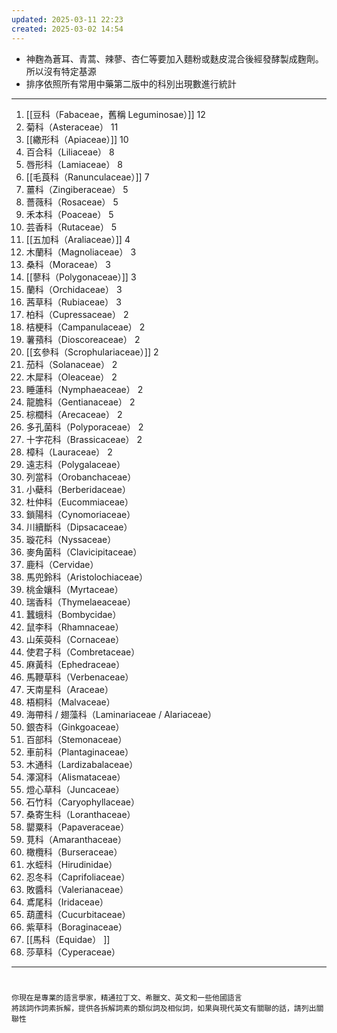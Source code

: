 ```yaml
---
updated: 2025-03-11 22:23
created: 2025-03-02 14:54
---
```


- 神麴為蒼耳、青蒿、辣蓼、杏仁等要加入麵粉或麩皮混合後經發酵製成麴劑。所以沒有特定基源
- 排序依照所有常用中藥第二版中的科別出現數進行統計

---

1. [[豆科（Fabaceae，舊稱 Leguminosae）]] 12  
2. 菊科（Asteraceae） 11  
3. [[繖形科（Apiaceae）]] 10  
4. 百合科（Liliaceae） 8  
5. 唇形科（Lamiaceae） 8  
6. [[毛莨科（Ranunculaceae）]] 7  
7. 薑科（Zingiberaceae） 5  
8. 薔薇科（Rosaceae） 5  
9. 禾本科（Poaceae） 5  
10. 芸香科（Rutaceae） 5
11. [[五加科（Araliaceae）]] 4  
12. 木蘭科（Magnoliaceae） 3  
13. 桑科（Moraceae） 3  
14. [[蓼科（Polygonaceae）]] 3  
15. 蘭科（Orchidaceae） 3  
16. 茜草科（Rubiaceae） 3
17. 柏科（Cupressaceae） 2  
18. 桔梗科（Campanulaceae） 2  
19. 薯蕷科（Dioscoreaceae） 2  
20. [[玄參科（Scrophulariaceae）]] 2  
21. 茄科（Solanaceae） 2  
22. 木犀科（Oleaceae） 2  
23. 睡蓮科（Nymphaeaceae） 2  
24. 龍膽科（Gentianaceae） 2  
25. 棕櫚科（Arecaceae） 2  
26. 多孔菌科（Polyporaceae） 2  
27. 十字花科（Brassicaceae） 2
28. 樟科（Lauraceae） 2
29. 遠志科（Polygalaceae） 
30. 列當科（Orobanchaceae）  
31. 小蘗科（Berberidaceae）  
32. 杜仲科（Eucommiaceae）  
33. 鎖陽科（Cynomoriaceae）  
34. 川續斷科（Dipsacaceae）  
35. 璇花科（Nyssaceae）  
36. 麥角菌科（Clavicipitaceae）  
37. 鹿科（Cervidae）  
38. 馬兜鈴科（Aristolochiaceae）  
39. 桃金孃科（Myrtaceae）  
40. 瑞香科（Thymelaeaceae）  
41. 蠶蛾科（Bombycidae）  
42. 鼠李科（Rhamnaceae）  
43. 山茱萸科（Cornaceae）  
44. 使君子科（Combretaceae）  
45. 麻黃科（Ephedraceae）  
46. 馬鞭草科（Verbenaceae）  
47. 天南星科（Araceae）  
48. 梧桐科（Malvaceae）  
49. 海帶科 / 翅藻科（Laminariaceae / Alariaceae）  
50. 銀杏科（Ginkgoaceae）  
51. 百部科（Stemonaceae）  
52. 車前科（Plantaginaceae）  
53. 木通科（Lardizabalaceae）  
54. 澤瀉科（Alismataceae）  
55. 燈心草科（Juncaceae）  
56. 石竹科（Caryophyllaceae）  
57. 桑寄生科（Loranthaceae）  
58. 罌粟科（Papaveraceae）  
59. 莧科（Amaranthaceae）  
60. 橄欖科（Burseraceae）  
61. 水蛭科（Hirudinidae）  
62. 忍冬科（Caprifoliaceae）  
63. 敗醬科（Valerianaceae）  
64. 鳶尾科（Iridaceae）  
65. 葫蘆科（Cucurbitaceae）  
66. 紫草科（Boraginaceae）  
67. [[馬科（Equidae）  ]]
68. 莎草科（Cyperaceae）  

---

# 
```
你現在是專業的語言學家，精通拉丁文、希臘文、英文和一些他國語言
將該詞作詞素拆解，提供各拆解詞素的類似詞及相似詞，如果與現代英文有關聯的話，請列出關聯性

```